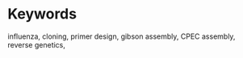 # Keywords
<!-- Note: There can be up to 10 keywords. -->

influenza, cloning, primer design, gibson assembly, CPEC assembly, reverse genetics, 

